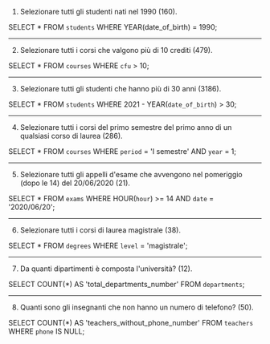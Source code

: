 1. Selezionare tutti gli studenti nati nel 1990 (160).

SELECT *
FROM `students`
WHERE YEAR(date_of_birth) = 1990;

---

2. Selezionare tutti i corsi che valgono più di 10 crediti (479).

SELECT *
FROM `courses`
WHERE `cfu` > 10;

---

3. Selezionare tutti gli studenti che hanno più di 30 anni (3186).

SELECT *
FROM `students`
WHERE 2021 - YEAR(`date_of_birth`) > 30;

---

4. Selezionare tutti i corsi del primo semestre del primo anno di un qualsiasi corso di laurea (286).

SELECT *
FROM `courses`
WHERE `period` = 'I semestre'
AND `year` = 1;

---

5. Selezionare tutti gli appelli d'esame che avvengono nel pomeriggio (dopo le 14) del 20/06/2020 (21).

SELECT *
FROM `exams`
WHERE HOUR(`hour`) >= 14
AND `date` = '2020/06/20';

---

6. Selezionare tutti i corsi di laurea magistrale (38).

SELECT *
FROM `degrees`
WHERE `level` = 'magistrale';

---

7. Da quanti dipartimenti è composta l'università? (12).

SELECT COUNT(*) AS 'total_departments_number'
FROM `departments`;

---

8. Quanti sono gli insegnanti che non hanno un numero di telefono? (50).

SELECT COUNT(*) AS 'teachers_without_phone_number'
FROM `teachers`
WHERE `phone` IS NULL;